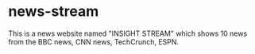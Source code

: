 # news-stream
This is a news website  named "INSIGHT STREAM" which shows 10 news from the BBC news, CNN news, TechCrunch, ESPN.
